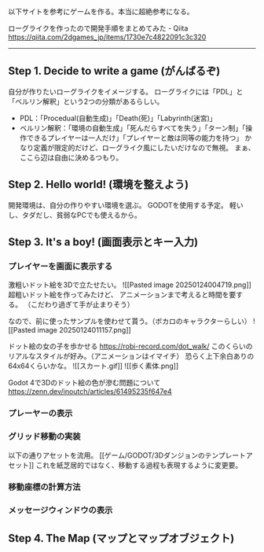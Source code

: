 以下サイトを参考にゲームを作る。本当に超絶参考になる。

ローグライクを作ったので開発手順をまとめてみた - Qiita
https://qiita.com/2dgames_jp/items/1730e7c4822091c3c320

---

## Step 1. Decide to write a game (がんばるぞ)

自分が作りたいローグライクをイメージする。
ローグライクには「PDL」と「ベルリン解釈」という2つの分類があるらしい。
- PDL：「Procedual(自動生成)」「Death(死)」「Labyrinth(迷宮)」
- ベルリン解釈：「環境の自動生成」「死んだらすべてを失う」「ターン制」「操作できるプレイヤーは一人だけ」「プレイヤーと敵は同等の能力を持つ」
かなり定義が限定的だけど、ローグライク風にしたいだけなので無視。
まぁ、ここら辺は自由に決めるつもり。

## Step 2. Hello world! (環境を整えよう)

開発環境は、自分の作りやすい環境を選ぶ。
GODOTを使用する予定。
軽いし、タダだし、貧弱なPCでも使えるから。

## Step 3. It's a boy! (画面表示とキー入力)

### プレイヤーを画面に表示する
激粗いドット絵を3Dで立たせたい。
![[Pasted image 20250124004719.png]]
超粗いドット絵を作ってみたけど、
アニメーションまで考えると時間を要する。
（こだわり過ぎて手が止まりそう）

なので、前に使ったサンプルを使わせて貰う。（ボカロのキャラクターらしい）
![[Pasted image 20250124011157.png]]

ドット絵の女の子を歩かせる
https://robi-record.com/dot_walk/
このくらいのリアルなスタイルが好み。（アニメーションはイマイチ）
恐らく上下余白ありの64x64くらいかな。
![[スカート.gif]]
![[歩く素体.png]]

Godot 4で3Dのドット絵の色が滲む問題について
https://zenn.dev/inoutch/articles/61495235f647e4

### プレーヤーの表示



### グリッド移動の実装

以下の通りアセットを流用。
[[ゲーム/GODOT/3Dダンジョンのテンプレートアセット]]
これを紙芝居的ではなく、移動する過程も表現するように変更要。



### 移動座標の計算方法



### メッセージウィンドウの表示



## Step 4. The Map (マップとマップオブジェクト)


